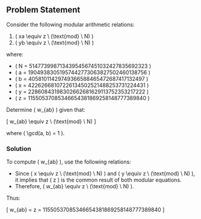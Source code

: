 ## Problem Statement

Consider the following modular arithmetic relations:

1. \( xa \equiv z \ (\text{mod} \ N) \)
2. \( yb \equiv z \ (\text{mod} \ N) \)

where:
- \( N = 51477399871343954567451032427835692323 \)
- \( a = 19049383051957442773063827502460138756 \)
- \( b = 40581011429749366588465472687417132497 \)
- \( x = 42262668107226134502521488253731224431 \)
- \( y = 22860843198302662681629113752353217222 \)
- \( z = 11550537085346654381869258148777389840 \)

Determine \( w_{ab} \) given that:

\[ w_{ab} \equiv z \ (\text{mod} \ N) \]

where \( \gcd(a, b) = 1 \).

### Solution

To compute \( w_{ab} \), use the following relations:

- Since \( x \equiv z \ (\text{mod} \ N) \) and \( y \equiv z \ (\text{mod} \ N) \), it implies that \( z \) is the common result of both modular equations.
- Therefore, \( w_{ab} \equiv z \ (\text{mod} \ N) \).

Thus:

\[ w_{ab} = z = 11550537085346654381869258148777389840 \]
